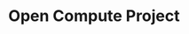 ---
image:
  featured: 'true'
  path: /assets/images/projects/open-compute-project.png
permalink: /engineering/projects/open-compute-project/
project_link_name: open-compute-project
project_maintainers: ''
project_stats: 'false'
project_url: https://www.opencompute.org/
title: Open Compute Project
display: "false"
---
